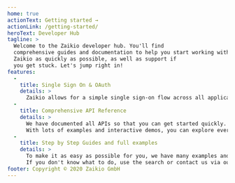 ```yaml
---
home: true
actionText: Getting started →
actionLink: /getting-started/
heroText: Developer Hub
tagline: >
  Welcome to the Zaikio developer hub. You'll find
  comprehensive guides and documentation to help you start working with
  Zaikio as quickly as possible, as well as support if
  you get stuck. Let's jump right in!
features:
  -
    title: Single Sign On & OAuth
    details: >
      Zaikio allows for a simple single sign-on flow across all applications on the platform.
  -
    title: Comprehensive API Reference
    details: >
      We have documented all APIs so that you can get started quickly.
      With lots of examples and interactive demos, you can explore everything.
  -
    title: Step by Step Guides and full examples
    details: >
      To make it as easy as possible for you, we have many examples and step-by-step guides.
      If you don't know what to do, use the search or contact us via our chat.
footer: Copyright © 2020 Zaikio GmbH
---
```


